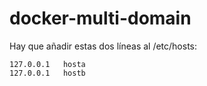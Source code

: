 # docker-multi-domain
Hay que añadir estas dos líneas al /etc/hosts:

```
127.0.0.1	hosta
127.0.0.1	hostb
```

